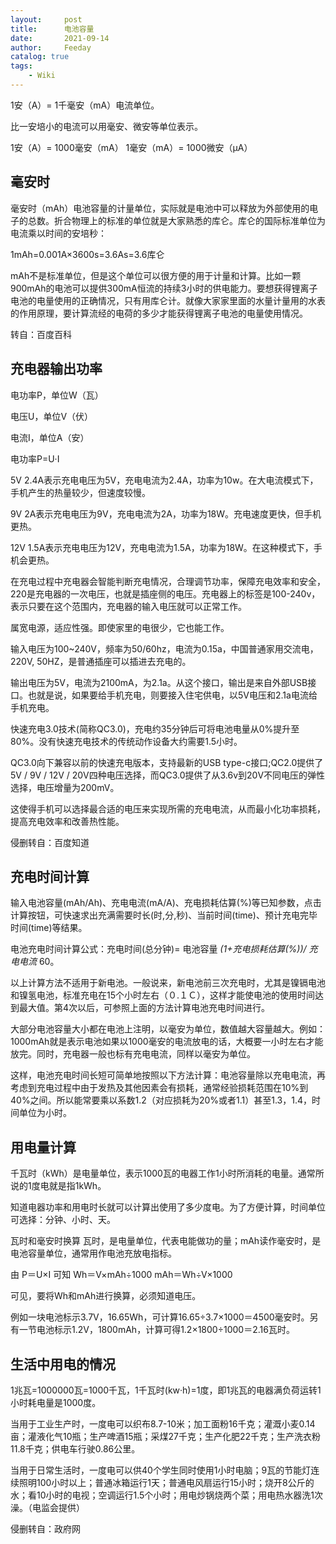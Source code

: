 ```yaml
---
layout:     post
title:      电池容量
date:       2021-09-14
author:     Feeday
catalog: true
tags:
    - Wiki
---
```


1安（A）= 1千毫安（mA）电流单位。

比一安培小的电流可以用毫安、微安等单位表示。

1安（A）= 1000毫安（mA）
1毫安（mA）= 1000微安（μA）

## 毫安时
毫安时（mAh）电池容量的计量单位，实际就是电池中可以释放为外部使用的电子的总数。折合物理上的标准的单位就是大家熟悉的库仑。库仑的国际标准单位为电流乘以时间的安培秒：

1mAh=0.001A×3600s=3.6As=3.6库仑

mAh不是标准单位，但是这个单位可以很方便的用于计量和计算。比如一颗900mAh的电池可以提供300mA恒流的持续3小时的供电能力。要想获得锂离子电池的电量使用的正确情况，只有用库仑计。就像大家家里面的水量计量用的水表的作用原理，要计算流经的电荷的多少才能获得锂离子电池的电量使用情况。

转自：百度百科

## 充电器输出功率
电功率P，单位W（瓦）

电压U，单位V（伏）

电流I，单位A（安）

电功率P=U·I

5V 2.4A表示充电电压为5V，充电电流为2.4A，功率为10w。在大电流模式下，手机产生的热量较少，但速度较慢。

9V 2A表示充电电压为9V，充电电流为2A，功率为18W。充电速度更快，但手机更热。

12V 1.5A表示充电电压为12V，充电电流为1.5A，功率为18W。在这种模式下，手机会更热。

在充电过程中充电器会智能判断充电情况，合理调节功率，保障充电效率和安全，220是充电器的一次电压，也就是插座侧的电压。充电器上的标签是100-240v，表示只要在这个范围内，充电器的输入电压就可以正常工作。

属宽电源，适应性强。即使家里的电很少，它也能工作。

输入电压为100~240V，频率为50/60hz，电流为0.15a，中国普通家用交流电，220V, 50HZ，是普通插座可以插进去充电的。

输出电压为5V，电流为2100mA，为2.1a。从这个接口，输出是来自外部USB接口。也就是说，如果要给手机充电，则要接入住宅供电，以5V电压和2.1a电流给手机充电。

快速充电3.0技术(简称QC3.0)，充电约35分钟后可将电池电量从0%提升至80%。没有快速充电技术的传统动作设备大约需要1.5小时。

QC3.0向下兼容以前的快速充电版本，支持最新的USB type-c接口;QC2.0提供了5V / 9V / 12V / 20V四种电压选择，而QC3.0提供了从3.6v到20V不同电压的弹性选择，电压增量为200mV。

这使得手机可以选择最合适的电压来实现所需的充电电流，从而最小化功率损耗，提高充电效率和改善热性能。

侵删转自：百度知道

## 充电时间计算
输入电池容量(mAh/Ah)、充电电流(mA/A)、充电损耗估算(%)等已知参数，点击计算按钮，可快速求出充满需要时长(时,分,秒)、当前时间(time)、预计充电完毕时间(time)等结果。

电池充电时间计算公式：充电时间(总分钟)= 电池容量 *(1+充电损耗估算(%))/ 充电电流* 60。

以上计算方法不适用于新电池。一般说来，新电池前三次充电时，尤其是镍镉电池和镍氢电池，标准充电在15个小时左右（０.１Ｃ），这样才能使电池的使用时间达到最大值。第4次以后，可参照上面的方法计算电池充电时间进行。

大部分电池容量大小都在电池上注明，以毫安为单位，数值越大容量越大。例如：1000mAh就是表示电池如果以1000毫安的电流放电的话，大概要一小时左右才能放完。同时，充电器一般也标有充电电流，同样以毫安为单位。

这样，电池充电时间长短可简单地按照以下方法计算：电池容量除以充电电流，再考虑到充电过程中由于发热及其他因素会有损耗，通常经验损耗范围在10%到40%之间。所以能常要乘以系数1.2（对应损耗为20%或者1.1）甚至1.3，1.4，时间单位为小时。

## 用电量计算
千瓦时（kWh）是电量单位，表示1000瓦的电器工作1小时所消耗的电量。通常所说的1度电就是指1kWh。

知道电器功率和用电时长就可以计算出使用了多少度电。为了方便计算，时间单位可选择：分钟、小时、天。

瓦时和毫安时换算
瓦时，是电量单位，代表电能做功的量；mAh读作毫安时，是电池容量单位，通常用作电池充放电指标。

由 P＝U×I 可知
Wh＝V×mAh÷1000
mAh＝Wh÷V×1000

可见，要将Wh和mAh进行换算，必须知道电压。

例如一块电池标示3.7V，16.65Wh，可计算16.65÷3.7×1000＝4500毫安时。另有一节电池标示1.2V，1800mAh，计算可得1.2×1800÷1000＝2.16瓦时。

## 生活中用电的情况
1兆瓦=1000000瓦=1000千瓦，1千瓦时(kw·h)=1度，即1兆瓦的电器满负荷运转1小时耗电量是1000度。

当用于工业生产时，一度电可以织布8.7-10米；加工面粉16千克；灌溉小麦0.14亩；灌液化气10瓶；生产啤酒15瓶；采煤27千克；生产化肥22千克；生产洗衣粉11.8千克；供电车行驶0.86公里。

当用于日常生活时，一度电可以供40个学生同时使用1小时电脑；9瓦的节能灯连续照明100小时以上；普通冰箱运行1天；普通电风扇运行15小时；烧开8公斤的水；看10小时的电视；空调运行1.5个小时；用电炒锅烧两个菜；用电热水器洗1次澡。（电监会提供）

侵删转自：政府网
